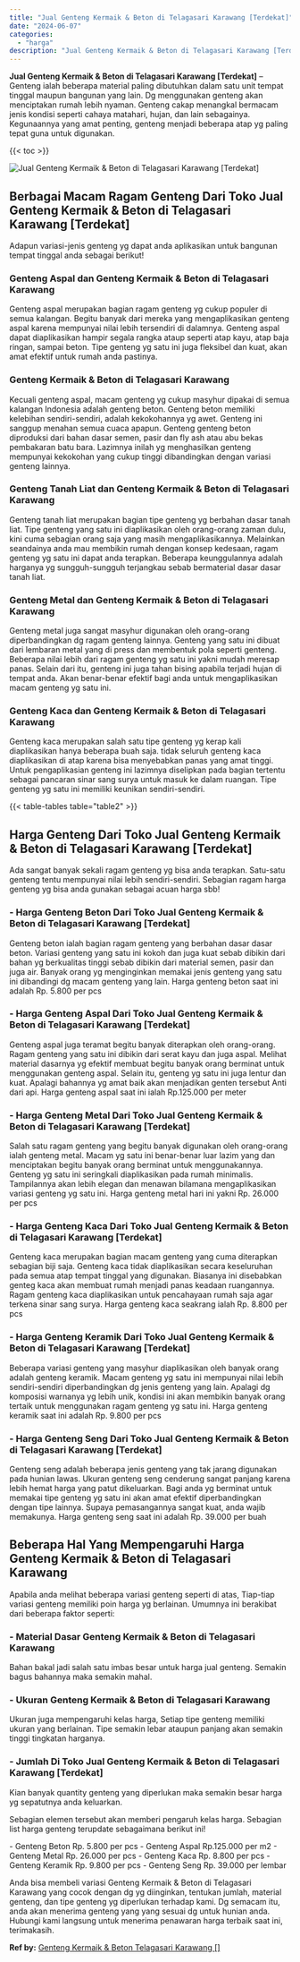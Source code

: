 ```yaml
---
title: "Jual Genteng Kermaik & Beton di Telagasari Karawang [Terdekat]"
date: "2024-06-07"
categories: 
  - "harga"
description: "Jual Genteng Kermaik & Beton di Telagasari Karawang [Terdekat]. Anda bisa membeli variasi Genteng Kermaik & Beton di Telagasari Karawang yang cocok dengan dg..."
---
```


**Jual Genteng Kermaik & Beton di Telagasari Karawang \[Terdekat\]** – Genteng ialah beberapa material paling dibutuhkan dalam satu unit tempat tinggal maupun bangunan yang lain. Dg menggunakan genteng akan menciptakan rumah lebih nyaman. Genteng cakap menangkal bermacam jenis kondisi seperti cahaya matahari, hujan, dan lain sebagainya. Kegunaannya yang amat penting, genteng menjadi beberapa atap yg paling tepat guna untuk digunakan.

{{< toc >}}

![Jual Genteng Kermaik & Beton di Telagasari Karawang [Terdekat]](/images/genteng-minimalis-murah01.png)

## Berbagai Macam Ragam Genteng Dari Toko Jual Genteng Kermaik & Beton di Telagasari Karawang \[Terdekat\]

Adapun variasi-jenis genteng yg dapat anda aplikasikan untuk bangunan tempat tinggal anda sebagai berikut!

### Genteng Aspal dan Genteng Kermaik & Beton di Telagasari Karawang

Genteng aspal merupakan bagian ragam genteng yg cukup populer di semua kalangan. Begitu banyak dari mereka yang mengaplikasikan genteng aspal karena mempunyai nilai lebih tersendiri di dalamnya. Genteng aspal dapat diaplikasikan hampir segala rangka ataup seperti atap kayu, atap baja ringan, sampai beton. Tipe genteng yg satu ini juga fleksibel dan kuat, akan amat efektif untuk rumah anda pastinya.

### Genteng Kermaik & Beton di Telagasari Karawang

Kecuali genteng aspal, macam genteng yg cukup masyhur dipakai di semua kalangan Indonesia adalah genteng beton. Genteng beton memiliki kelebihan sendiri-sendiri, adalah kekokohannya yg awet. Genteng ini sanggup menahan semua cuaca apapun. Genteng genteng beton diproduksi dari bahan dasar semen, pasir dan fly ash atau abu bekas pembakaran batu bara. Lazimnya inilah yg menghasilkan genteng mempunyai kekokohan yang cukup tinggi dibandingkan dengan variasi genteng lainnya.

### Genteng Tanah Liat dan Genteng Kermaik & Beton di Telagasari Karawang

Genteng tanah liat merupakan bagian tipe genteng yg berbahan dasar tanah liat. Tipe genteng yang satu ini diaplikasikan oleh orang-orang zaman dulu, kini cuma sebagian orang saja yang masih mengaplikasikannya. Melainkan seandainya anda mau membikin rumah dengan konsep kedesaan, ragam genteng yg satu ini dapat anda terapkan. Beberapa keunggulannya adalah harganya yg sungguh-sungguh terjangkau sebab bermaterial dasar dasar tanah liat.

### Genteng Metal dan Genteng Kermaik & Beton di Telagasari Karawang

Genteng metal juga sangat masyhur digunakan oleh orang-orang diperbandingkan dg ragam genteng lainnya. Genteng yang satu ini dibuat dari lembaran metal yang di press dan membentuk pola seperti genteng. Beberapa nilai lebih dari ragam genteng yg satu ini yakni mudah meresap panas. Selain dari itu, genteng ini juga tahan bising apabila terjadi hujan di tempat anda. Akan benar-benar efektif bagi anda untuk mengaplikasikan macam genteng yg satu ini.

### Genteng Kaca dan Genteng Kermaik & Beton di Telagasari Karawang

Genteng kaca merupakan salah satu tipe genteng yg kerap kali diaplikasikan hanya beberapa buah saja. tidak seluruh genteng kaca diaplikasikan di atap karena bisa menyebabkan panas yang amat tinggi. Untuk pengaplikasian genteng ini lazimnya diselipkan pada bagian tertentu sebagai pancaran sinar sang surya untuk masuk ke dalam ruangan. Tipe genteng yg satu ini memiliki keunikan sendiri-sendiri.

{{< table-tables table="table2" >}}

## Harga Genteng Dari Toko Jual Genteng Kermaik & Beton di Telagasari Karawang \[Terdekat\]

Ada sangat banyak sekali ragam genteng yg bisa anda terapkan. Satu-satu genteng tentu mempunyai nilai lebih sendiri-sendiri. Sebagian ragam harga genteng yg bisa anda gunakan sebagai acuan harga sbb!

### \- Harga Genteng Beton Dari Toko Jual Genteng Kermaik & Beton di Telagasari Karawang \[Terdekat\]

Genteng beton ialah bagian ragam genteng yang berbahan dasar dasar beton. Variasi genteng yang satu ini kokoh dan juga kuat sebab dibikin dari bahan yg berkualitas tinggi sebab dibikin dari material semen, pasir dan juga air. Banyak orang yg menginginkan memakai jenis genteng yang satu ini dibandingi dg macam genteng yang lain. Harga genteng beton saat ini adalah Rp. 5.800 per pcs

### \- Harga Genteng Aspal Dari Toko Jual Genteng Kermaik & Beton di Telagasari Karawang \[Terdekat\]

Genteng aspal juga teramat begitu banyak diterapkan oleh orang-orang. Ragam genteng yang satu ini dibikin dari serat kayu dan juga aspal. Melihat material dasarnya yg efektif membuat begitu banyak orang berminat untuk menggunakan genteng aspal. Selain itu, genteng yg satu ini juga lentur dan kuat. Apalagi bahannya yg amat baik akan menjadikan genten tersebut Anti dari api. Harga genteng aspal saat ini ialah Rp.125.000 per meter

### \- Harga Genteng Metal Dari Toko Jual Genteng Kermaik & Beton di Telagasari Karawang \[Terdekat\]

Salah satu ragam genteng yang begitu banyak digunakan oleh orang-orang ialah genteng metal. Macam yg satu ini benar-benar luar lazim yang dan menciptakan begitu banyak orang berminat untuk menggunakannya. Genteng yg satu ini seringkali diaplikasikan pada rumah minimalis. Tampilannya akan lebih elegan dan menawan bilamana mengaplikasikan variasi genteng yg satu ini. Harga genteng metal hari ini yakni Rp. 26.000 per pcs

### \- Harga Genteng Kaca Dari Toko Jual Genteng Kermaik & Beton di Telagasari Karawang \[Terdekat\]

Genteng kaca merupakan bagian macam genteng yang cuma diterapkan sebagian biji saja. Genteng kaca tidak diaplikasikan secara keseluruhan pada semua atap tempat tinggal yang digunakan. Biasanya ini disebabkan genteg kaca akan membuat rumah menjadi panas keadaan ruangannya. Ragam genteng kaca diaplikasikan untuk pencahayaan rumah saja agar terkena sinar sang surya. Harga genteng kaca seakrang ialah Rp. 8.800 per pcs

### \- Harga Genteng Keramik Dari Toko Jual Genteng Kermaik & Beton di Telagasari Karawang \[Terdekat\]

Beberapa variasi genteng yang masyhur diaplikasikan oleh banyak orang adalah genteng keramik. Macam genteng yg satu ini mempunyai nilai lebih sendiri-sendiri diperbandingkan dg jenis genteng yang lain. Apalagi dg komposisi warnanya yg lebih unik, kondisi ini akan membikin banyak orang tertaik untuk menggunakan ragam genteng yg satu ini. Harga genteng keramik saat ini adalah Rp. 9.800 per pcs

### \- Harga Genteng Seng Dari Toko Jual Genteng Kermaik & Beton di Telagasari Karawang \[Terdekat\]

Genteng seng adalah beberapa jenis genteng yang tak jarang digunakan pada hunian lawas. Ukuran genteng seng cenderung sangat panjang karena lebih hemat harga yang patut dikeluarkan. Bagi anda yg berminat untuk memakai tipe genteng yg satu ini akan amat efektif diperbandingkan dengan tipe lainnya. Supaya pemasangannya sangat kuat, anda wajib memakunya. Harga genteng seng saat ini adalah Rp. 39.000 per buah

## Beberapa Hal Yang Mempengaruhi Harga Genteng Kermaik & Beton di Telagasari Karawang

Apabila anda melihat beberapa variasi genteng seperti di atas, Tiap-tiap variasi genteng memiliki poin harga yg berlainan. Umumnya ini berakibat dari beberapa faktor seperti:

### \- Material Dasar Genteng Kermaik & Beton di Telagasari Karawang

Bahan bakal jadi salah satu imbas besar untuk harga jual genteng. Semakin bagus bahannya maka semakin mahal.

### \- Ukuran Genteng Kermaik & Beton di Telagasari Karawang

Ukuran juga mempengaruhi kelas harga, Setiap tipe genteng memiliki ukuran yang berlainan. Tipe semakin lebar ataupun panjang akan semakin tinggi tingkatan harganya.

### \- Jumlah Di Toko Jual Genteng Kermaik & Beton di Telagasari Karawang \[Terdekat\]

Kian banyak quantity genteng yang diperlukan maka semakin besar harga yg sepatutnya anda keluarkan.

Sebagian elemen tersebut akan memberi pengaruh kelas harga. Sebagian list harga genteng terupdate sebagaimana berikut ini!

\- Genteng Beton Rp. 5.800 per pcs - Genteng Aspal Rp.125.000 per m2 - Genteng Metal Rp. 26.000 per pcs - Genteng Kaca Rp. 8.800 per pcs - Genteng Keramik Rp. 9.800 per pcs - Genteng Seng Rp. 39.000 per lembar

Anda bisa membeli variasi Genteng Kermaik & Beton di Telagasari Karawang yang cocok dengan dg yg diinginkan, tentukan jumlah, material genteng, dan tipe genteng yg diperlukan terhadap kami. Dg semacam itu, anda akan menerima genteng yang yang sesuai dg untuk hunian anda. Hubungi kami langsung untuk menerima penawaran harga terbaik saat ini, terimakasih.

**Ref by:**  [Genteng Kermaik & Beton  Telagasari Karawang []](https://id.wikipedia.org/wiki/Genteng)
